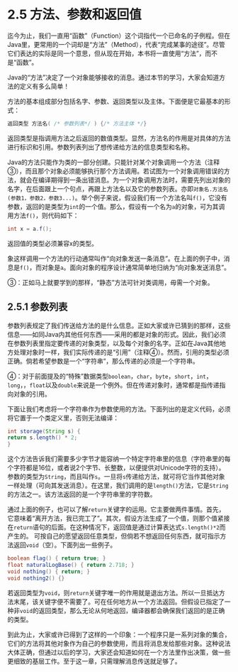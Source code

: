 # 2.5 方法、参数和返回值


迄今为止，我们一直用“函数”（Function）这个词指代一个已命名的子例程。但在Java里，更常用的一个词却是“方法”（Method），代表“完成某事的途径”。尽管它们表达的实际是同一个意思，但从现在开始，本书将一直使用“方法”，而不是“函数”。

Java的“方法”决定了一个对象能够接收的消息。通过本节的学习，大家会知道方法的定义有多么简单！

方法的基本组成部分包括名字、参数、返回类型以及主体。下面便是它最基本的形式：

```java
返回类型 方法名( /* 参数列表*/ ) {/* 方法主体 */}
```

返回类型是指调用方法之后返回的数值类型。显然，方法名的作用是对具体的方法进行标识和引用。参数列表列出了想传递给方法的信息类型和名称。

Java的方法只能作为类的一部分创建。只能针对某个对象调用一个方法（注释③），而且那个对象必须能够执行那个方法调用。若试图为一个对象调用错误的方法，就会在编译期得到一条出错消息。为一个对象调用方法时，需要先列出对象的名字，在后面跟上一个句点，再跟上方法名以及它的参数列表。亦即`对象名.方法名(参数1，参数2，参数3...)`。举个例子来说，假设我们有一个方法名叫`f()`，它没有参数，返回的是类型为`int`的一个值。那么，假设有一个名为`a`的对象，可为其调用方法`f()`，则代码如下：

```java
int x = a.f();
```

返回值的类型必须兼容x的类型。

象这样调用一个方法的行动通常叫作“向对象发送一条消息”。在上面的例子中，消息是`f()`，而对象是`a`。面向对象的程序设计通常简单地归纳为“向对象发送消息”。

③：正如马上就要学到的那样，“静态”方法可针对类调用，毋需一个对象。

## 2.5.1 参数列表

参数列表规定了我们传送给方法的是什么信息。正如大家或许已猜到的那样，这些信息——如同Java内其他任何东西——采用的都是对象的形式。因此，我们必须在参数列表里指定要传递的对象类型，以及每个对象的名字。正如在Java其他地方处理对象时一样，我们实际传递的是“引用”（注释④）。然而，引用的类型必须正确。倘若希望参数是一个“字符串”，那么传递的必须是一个字符串。

④：对于前面提及的“特殊”数据类型`boolean`，`char`，`byte`，`short`，`int`，`long`，，`float`以及`double`来说是一个例外。但在传递对象时，通常都是指传递指向对象的引用。

下面让我们考虑将一个字符串作为参数使用的方法。下面列出的是定义代码，必须将它置于一个类定义里，否则无法编译：

```java
int storage(String s) {
return s.length() * 2;
}
```

这个方法告诉我们需要多少字节才能容纳一个特定字符串里的信息（字符串里的每个字符都是16位，或者说2个字节、长整数，以便提供对Unicode字符的支持）。参数的类型为`String`，而且叫作`s`。一旦将`s`传递给方法，就可将它当作其他对象一样处理（可向其发送消息）。在这里，我们调用的是`length()`方法，它是`String`的方法之一。该方法返回的是一个字符串里的字符数。

通过上面的例子，也可以了解`return`关键字的运用。它主要做两件事情。首先，它意味着“离开方法，我已完工了”。其次，假设方法生成了一个值，则那个值紧接在`return`语句的后面。在这种情况下，返回值是通过计算表达式`s.length()*2`而产生的。
可按自己的愿望返回任意类型，但倘若不想返回任何东西，就可指示方法返回`void`（空）。下面列出一些例子。

```java
boolean flag() { return true; }
float naturalLogBase() { return 2.718; }
void nothing() { return; }
void nothing2() {}
```

若返回类型为`void`，则`return`关键字唯一的作用就是退出方法。所以一旦抵达方法末尾，该关键字便不需要了。可在任何地方从一个方法返回。但假设已指定了一种非`void`的返回类型，那么无论从何地返回，编译器都会确保我们返回的是正确的类型。

到此为止，大家或许已得到了这样的一个印象：一个程序只是一系列对象的集合，它们的方法将其他对象作为自己的参数使用，而且将消息发给那些对象。这种说法大体正确，但通过以后的学习，大家还会知道如何在一个方法里作出决策，做一些更细致的基层工作。至于这一章，只需理解消息传送就足够了。
